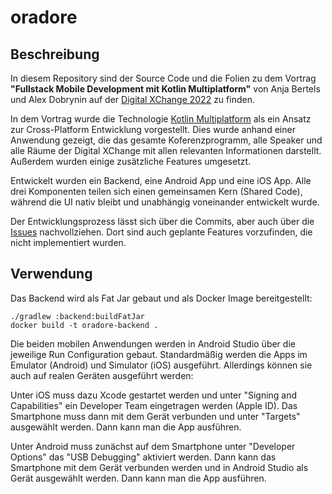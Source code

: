 # oradore

## Beschreibung

In diesem Repository sind der Source Code und die Folien zu dem Vortrag **"Fullstack Mobile Development mit Kotlin Multiplatform"** von Anja Bertels und Alex Dobrynin auf der [Digital XChange 2022](https://digital-xchange.de/programm-2022/) zu finden.

In dem Vortrag wurde die Technologie [Kotlin Multiplatform](https://kotlinlang.org/docs/multiplatform.html) als ein Ansatz zur Cross-Platform Entwicklung vorgestellt. Dies wurde anhand einer Anwendung gezeigt, die das gesamte Koferenzprogramm, alle Speaker und alle Räume der Digital XChange mit allen relevanten Informationen darstellt. Außerdem wurden einige zusätzliche Features umgesetzt.

Entwickelt wurden ein Backend, eine Android App und eine iOS App. Alle drei Komponenten teilen sich einen gemeinsamen Kern (Shared Code), während die UI nativ bleibt und unabhängig voneinander entwickelt wurde.

Der Entwicklungsprozess lässt sich über die Commits, aber auch über die [Issues](https://github.com/AnleAnja/oradore/issues) nachvollziehen. Dort sind auch geplante Features vorzufinden, die nicht implementiert wurden.

## Verwendung

Das Backend wird als Fat Jar gebaut und als Docker Image bereitgestellt:

```shell
./gradlew :backend:buildFatJar
docker build -t oradore-backend .
```

Die beiden mobilen Anwendungen werden in Android Studio über die jeweilige Run Configuration gebaut. Standardmäßig werden die Apps im Emulator (Android) und Simulator (iOS) ausgeführt. Allerdings können sie auch auf realen Geräten ausgeführt werden:

Unter iOS muss dazu Xcode gestartet werden und unter "Signing and Capabilities" ein Developer Team eingetragen werden (Apple ID). Das Smartphone muss dann mit dem Gerät verbunden und unter "Targets" ausgewählt werden. Dann kann man die App ausführen.

Unter Android muss zunächst auf dem Smartphone unter "Developer Options" das "USB Debugging" aktiviert werden. Dann kann das Smartphone mit dem Gerät verbunden werden und in Android Studio als Gerät ausgewählt werden. Dann kann man die App ausführen. 
